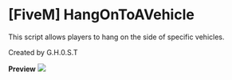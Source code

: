 # [FiveM] HangOnToAVehicle
This script allows players to hang on the side of specific vehicles.

Created by G.H.0.S.T

**Preview**
<img src="https://i.gyazo.com/3d15fe25baf5c73be70a809979657b64.jpg"/>
